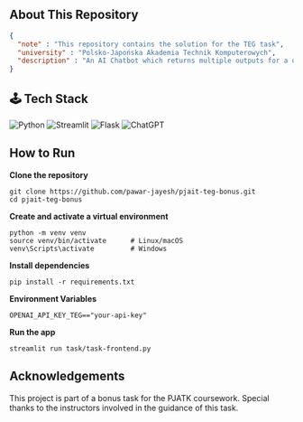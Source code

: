 ## About This Repository

```json
{
  "note" : "This repository contains the solution for the TEG task",
  "university" : "Polsko-Japońska Akademia Technik Komputerowych",
  "description" : "An AI Chatbot which returns multiple outputs for a question based on different RAG Techniques and Prompt Engineering Techniques",
} 
````

## 🕹 Tech Stack

![Python](https://img.shields.io/badge/python-3670A0?style=for-the-badge&logo=python&logoColor=ffdd54)
![Streamlit](https://img.shields.io/badge/Streamlit-%23FE4B4B.svg?style=for-the-badge&logo=streamlit&logoColor=white)
![Flask](https://img.shields.io/badge/flask-%23000.svg?style=for-the-badge&logo=flask&logoColor=white)
![ChatGPT](https://img.shields.io/badge/chatGPT-74aa9c?style=for-the-badge&logo=openai&logoColor=white)


## How to Run


**Clone the repository**

   ```
   git clone https://github.com/pawar-jayesh/pjait-teg-bonus.git
   cd pjait-teg-bonus
  ```

**Create and activate a virtual environment**

  ```
  python -m venv venv
  source venv/bin/activate      # Linux/macOS
  venv\Scripts\activate         # Windows
  ```

**Install dependencies**

  ```
  pip install -r requirements.txt
  ```

**Environment Variables**

  ```
  OPENAI_API_KEY_TEG=="your-api-key"
  ```

**Run the app**

  ```
  streamlit run task/task-frontend.py
  ```


## Acknowledgements

This project is part of a bonus task for the PJATK coursework. Special thanks to the instructors involved in the guidance of this task.
